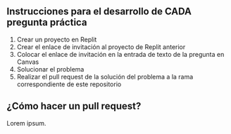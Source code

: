 ## Instrucciones para el desarrollo de CADA pregunta práctica
1. Crear un proyecto en Replit
2. Crear el enlace de invitación al proyecto de Replit anterior
3. Colocar el enlace de invitación en la entrada de texto de la pregunta en Canvas
4. Solucionar el problema
5. Realizar el pull request de la solución del problema a la rama correspondiente de este repositorio

## ¿Cómo hacer un pull request?
Lorem ipsum.
